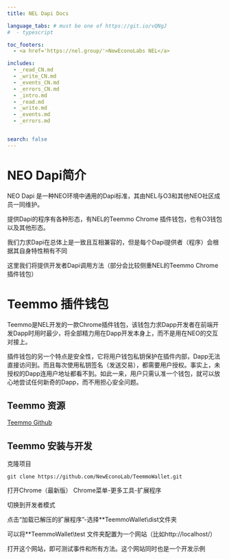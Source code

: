 ```yaml
---
title: NEL Dapi Docs

language_tabs: # must be one of https://git.io/vQNgJ
#  - typescript

toc_footers:
  - <a href='https://nel.group/'>NewEconoLabs NEL</a>

includes:
  - _read_CN.md
  - _write_CN.md
  - _events_CN.md
  - _errors_CN.md
  - _intro.md
  - _read.md
  - _write.md
  - _events.md
  - _errors.md


search: false
---
```


# NEO Dapi简介

NEO Dapi 是一种NEO环境中通用的Dapi标准，其由NEL与O3和其他NEO社区成员一同维护。

提供Dapi的程序有各种形态，有NEL的Teemmo Chrome 插件钱包，也有O3钱包以及其他形态。

我们力求Dapi在总体上是一致且互相兼容的，但是每个Dapi提供者（程序）会根据其自身特性稍有不同

这里我们将提供开发者Dapi调用方法（部分会比较侧重NEL的Teemmo Chrome 插件钱包）

# Teemmo 插件钱包

Teemmo是NEL开发的一款Chrome插件钱包，该钱包力求Dapp开发者在前端开发Dapp时用时最少，将全部精力用在Dapp开发本身上，而不是用在NEO的交互对接上。

插件钱包的另一个特点是安全性，它将用户钱包私钥保护在插件内部，Dapp无法直接访问到。而且每次使用私钥签名（发送交易），都需要用户授权。事实上，未授权的Dapp连用户地址都看不到。如此一来，用户只需认准一个钱包，就可以放心地尝试任何新奇的Dapp，而不用担心安全问题。

## Teemmo 资源
[Teemmo Github](https://github.com/NewEconoLab/TeemmoWallet)


## Teemmo 安装与开发

克隆项目

```
git clone https://github.com/NewEconoLab/TeemmoWallet.git
```
打开Chrome（最新版）
Chrome菜单-更多工具-扩展程序

切换到开发者模式

点击“加载已解压的扩展程序”-选择**TeemmoWallet\dist文件夹

可以将**TeemmoWallet\test 文件夹配置为一个网站（比如http://localhost/）

打开这个网站，即可测试事件和所有方法。这个网站同时也是一个开发示例